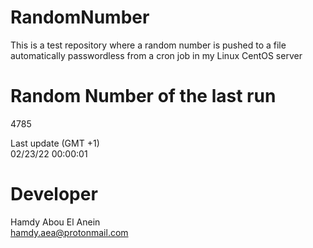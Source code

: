 # RandomNumber    
This is a test repository where a random number is pushed to a file automatically passwordless from a cron job in my Linux CentOS server    
# Random Number of the last run   
4785
      
Last update (GMT +1)    
02/23/22 00:00:01
# Developer    
Hamdy Abou El Anein   
hamdy.aea@protonmail.com
